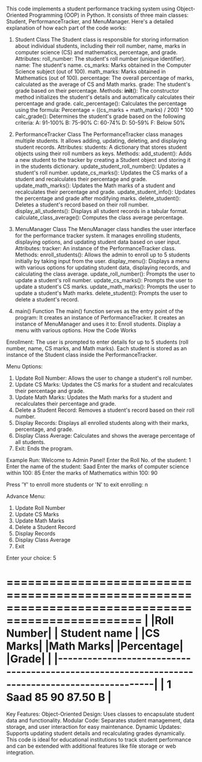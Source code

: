This code implements a student performance tracking system using Object-Oriented Programming (OOP) in Python. It consists of three main classes: Student, PerformanceTracker, and MenuManager. Here's a detailed explanation of how each part of the code works:

1. Student Class
The Student class is responsible for storing information about individual students, including their roll number, name, marks in computer science (CS) and mathematics, percentage, and grade.
Attributes:
roll_number: The student's roll number (unique identifier).
name: The student's name.
cs_marks: Marks obtained in the Computer Science subject (out of 100).
math_marks: Marks obtained in Mathematics (out of 100).
percentage: The overall percentage of marks, calculated as the average of CS and Math marks.
grade: The student's grade based on their percentage.
Methods:
__init__(): The constructor method initializes the student's details and automatically calculates their percentage and grade.
calc_percentage(): Calculates the percentage using the formula:
                      Percentage = ((cs_marks + math_marks) / 200) * 100
calc_grade(): Determines the student's grade based on the following criteria:
A: 91-100%
B: 75-90%
C: 60-74%
D: 50-59%
F: Below 50%

2. PerformanceTracker Class
The PerformanceTracker class manages multiple students. It allows adding, updating, deleting, and displaying student records.
Attributes:
students: A dictionary that stores student objects using their roll numbers as keys.
Methods:
add_student(): Adds a new student to the tracker by creating a Student object and storing it in the students dictionary.
update_student_roll_number(): Updates a student's roll number.
update_cs_marks(): Updates the CS marks of a student and recalculates their percentage and grade.
update_math_marks(): Updates the Math marks of a student and recalculates their percentage and grade.
update_student_info(): Updates the percentage and grade after modifying marks.
delete_student(): Deletes a student's record based on their roll number.
display_all_students(): Displays all student records in a tabular format.
calculate_class_average(): Computes the class average percentage.

3. MenuManager Class
The MenuManager class handles the user interface for the performance tracker system. It manages enrolling students, displaying options, and updating student data based on user input.
Attributes:
tracker: An instance of the PerformanceTracker class.
Methods:
enroll_students(): Allows the admin to enroll up to 5 students initially by taking input from the user.
display_menu(): Displays a menu with various options for updating student data, displaying records, and calculating the class average.
update_roll_number(): Prompts the user to update a student's roll number.
update_cs_marks(): Prompts the user to update a student's CS marks.
update_math_marks(): Prompts the user to update a student's Math marks.
delete_student(): Prompts the user to delete a student's record.

4. main() Function
The main() function serves as the entry point of the program:
It creates an instance of PerformanceTracker.
It creates an instance of MenuManager and uses it to:
Enroll students.
Display a menu with various options.
How the Code Works

Enrollment:
The user is prompted to enter details for up to 5 students (roll number, name, CS marks, and Math marks).
Each student is stored as an instance of the Student class inside the PerformanceTracker.

Menu Options:
1. Update Roll Number: Allows the user to change a student's roll number.
2. Update CS Marks: Updates the CS marks for a student and recalculates their percentage and grade.
3. Update Math Marks: Updates the Math marks for a student and recalculates their percentage and grade.
4. Delete a Student Record: Removes a student's record based on their roll number.
5. Display Records: Displays all enrolled students along with their marks, percentage, and grade.
6. Display Class Average: Calculates and shows the average percentage of all students.
7. Exit: Ends the program.

Example Run:
Welcome to Admin Panel!
Enter the Roll No. of the student: 1
Enter the name of the student: Saad
Enter the marks of computer science within 100: 85
Enter the marks of Mathematics within 100: 90

Press 'Y' to enroll more students or 'N' to exit enrolling: n

Advance Menu:
1. Update Roll Number
2. Update CS Marks
3. Update Math Marks
4. Delete a Student Record
5. Display Records
6. Display Class Average
7. Exit

Enter your choice: 5

=================================================================================================
|   |Roll Number|   | Student name |   |CS Marks|    |Math Marks|    |Percentage|    |Grade|    |
|-----------------------------------------------------------------------------------------------|
|          1              Saad             85             90             87.50          B       |
=================================================================================================

Key Features:
Object-Oriented Design: Uses classes to encapsulate student data and functionality.
Modular Code: Separates student management, data storage, and user interaction for easy maintenance.
Dynamic Updates: Supports updating student details and recalculating grades dynamically.
This code is ideal for educational institutions to track student performance and can be extended with additional features like file storage or web integration.
